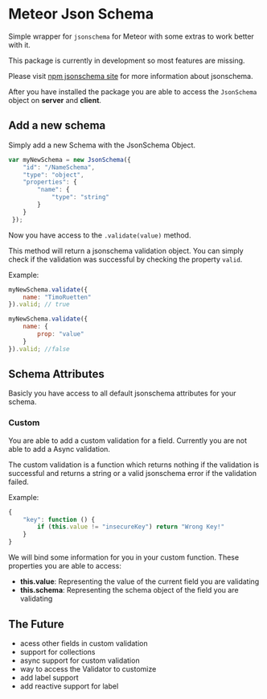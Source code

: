 # Meteor Json Schema
Simple wrapper for ```jsonschema``` for Meteor with some extras to work better with it.

This package is currently in development so most features are missing.

Please visit [npm jsonschema site](https://www.npmjs.com/package/jsonschema) for more information about jsonschema.

After you have installed the package you are able to access the ```JsonSchema``` object on **server** and **client**.


## Add a new schema

Simply add a new Schema with the JsonSchema Object. 

```javascript
var myNewSchema = new JsonSchema({
	"id": "/NameSchema",
	"type": "object",
	"properties": {
		"name": {
			"type": "string"
		}	
	}
 });
```

Now you have access to the ```.validate(value)``` method.



This method will return a jsonschema validation object. You can simply check if the validation was successful by checking the property ```valid```. 


Example:

```javascript
myNewSchema.validate({
	name: "TimoRuetten"
}).valid; // true

myNewSchema.validate({
	name: {
		prop: "value"
	}
}).valid; //false
```

## Schema Attributes

Basicly you have access to all default jsonschema attributes for your schema.

### Custom

You are able to add a custom validation for a field. Currently you are not able to add a Async validation.

The custom validation is a function which returns nothing if the validation is successful and returns a string or a valid jsonschema error if the validation failed.

Example:


```javascript
{
	"key": function () {
		if (this.value != "insecureKey") return "Wrong Key!"
	}
}
```

We will bind some information for you in your custom function. These properties you are able to access:

* **this.value**: Representing the value of the current field you are validating
* **this.schema**: Representing the schema object of the field you are validating


## The Future

* acess other fields in custom validation
* support for collections
* async support for custom validation
* way to access the Validator to customize
* add label support
* add reactive support for label